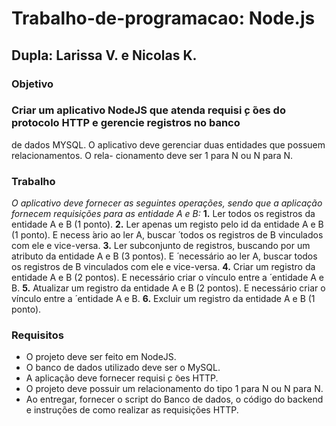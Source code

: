 # Trabalho-de-programacao: Node.js
## Dupla: Larissa V. e Nicolas K.

### Objetivo
### Criar um aplicativo NodeJS que atenda requisi ̧c ̃oes do protocolo HTTP e gerencie registros no banco
de dados MYSQL. O aplicativo deve gerenciar duas entidades que possuem relacionamentos. O rela-
cionamento deve ser 1 para N ou N para N.

### Trabalho
*O aplicativo deve fornecer as seguintes operações, sendo que a aplicação fornecem requisições para as
entidade A e B:*
**1.** Ler todos os registros da entidade A e B (1 ponto).
**2.** Ler apenas um registo pelo id da entidade A e B (1 ponto). E necess ́ario ao ler A, buscar  ́
todos os registros de B vinculados com ele e vice-versa.
**3.** Ler subconjunto de registros, buscando por um atributo da entidade A e B (3 pontos). E ́
necessário ao ler A, buscar todos os registros de B vinculados com ele e vice-versa.
**4.** Criar um registro da entidade A e B (2 pontos). E necessário criar o vínculo entre a  ́
entidade A e B.
**5.** Atualizar um registro da entidade A e B (2 pontos). E necessário criar o vínculo entre a  ́
entidade A e B.
**6.** Excluir um registro da entidade A e B (1 ponto).

### Requisitos
- O projeto deve ser feito em NodeJS.
- O banco de dados utilizado deve ser o MySQL.
- A aplicação deve fornecer requisi ̧c ̃oes HTTP.
- O projeto deve possuir um relacionamento do tipo 1 para N ou N para N.
- Ao entregar, fornecer o script do Banco de dados, o código do backend e instruções de como
realizar as requisições HTTP.


